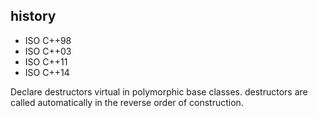 ## history
- ISO C++98
- ISO C++03
- ISO C++11
- ISO C++14

Declare destructors virtual in polymorphic base classes.
destructors are called automatically in the reverse order of construction.